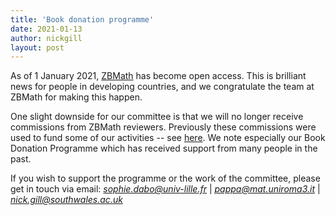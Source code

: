 ```yaml
---
title: 'Book donation programme'
date: 2021-01-13
author: nickgill
layout: post
---
```


As of 1 January 2021, <a href = "http://zbmath.org">ZBMath</a> has become open access. This is brilliant news for people in developing countries, and we congratulate the team at ZBMath for making this happen.

One slight downside for our committee is that we will no longer receive commissions from ZBMath reviewers. Previously these commissions were used to fund some of our activities -- see <a href = "activities.md">here</a>. We note especially our Book Donation Programme which has received support from many people in the past. 

If you wish to support the programme or the work of the committee, please get in touch via email: *sophie.dabo@univ-lille.fr* | *pappa@mat.uniroma3.it* | *nick.gill@southwales.ac.uk*
